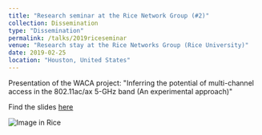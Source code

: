 ```yaml
---
title: "Research seminar at the Rice Network Group (#2)"
collection: Dissemination
type: "Dissemination"
permalink: /talks/2019riceseminar
venue: "Research stay at the Rice Networks Group (Rice University)"
date: 2019-02-25
location: "Houston, United States"
---
```


Presentation of the WACA project: "Inferring the potential of multi-channel access in the 802.11ac/ax 5-GHz band (An experimental approach)"

Find the slides [here](https://github.com/sergiobarra/data_repos/blob/master/presentations/2019-02-rice.pdf)

![Image in Rice](https://sergiobarra.github.io/images/rice2.jpg)